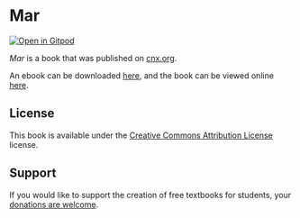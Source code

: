 # Mar

[![Open in Gitpod](https://gitpod.io/button/open-in-gitpod.svg)](https://gitpod.io/from-referrer/)

_Mar_ is a book that was published on [cnx.org](https://cnx.org/).

An ebook can be downloaded [here](https://github.com/cnx-user-books/cnxbook-mar/releases/latest), and the book can be viewed online [here](https://github.com/cnx-user-books/cnxbook-mar/releases/latest).

## License
This book is available under the [Creative Commons Attribution License](./LICENSE) license.

## Support
If you would like to support the creation of free textbooks for students, your [donations are welcome](https://riceconnect.rice.edu/donation/support-openstax-banner).
